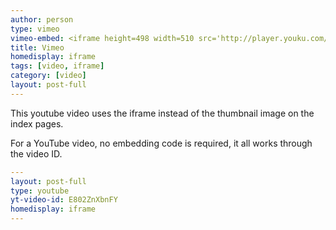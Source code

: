```yaml
---
author: person
type: vimeo
vimeo-embed: <iframe height=498 width=510 src='http://player.youku.com/embed/XMTc0OTI0OTc5Ng==' frameborder=0 'allowfullscreen'></iframe>
title: Vimeo
homedisplay: iframe
tags: [video, iframe]
category: [video]
layout: post-full
---
```

This youtube video uses the iframe instead of the thumbnail image on the index pages.

For a YouTube video, no embedding code is required, it all works through the video ID.

```yml
---
layout: post-full
type: youtube
yt-video-id: E802ZnXbnFY
homedisplay: iframe
---
```